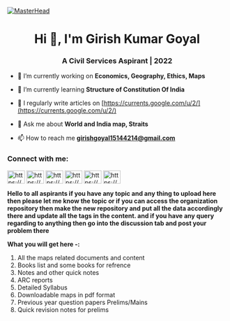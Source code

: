 [![MasterHead](https://kurukshetraiasacademy.com/wp-content/uploads/2022/03/home-slide-banner-1-min.jpg)](https://girishgoyal.netlify.app)
<h1 align="center">Hi 👋, I'm Girish Kumar Goyal</h1>
<h3 align="center">A Civil Services Aspirant | 2022</h3>

- 🔭 I’m currently working on **Economics, Geography, Ethics, Maps**

- 🌱 I’m currently learning **Structure of Constitution Of India**

- 📝 I regularly write articles on [https://currents.google.com/u/2/](https://currents.google.com/u/2/)

- 💬 Ask me about **World and India map, Straits**

- 📫 How to reach me **girishgoyal15144214@gmail.com**

<h3 align="left">Connect with me:</h3>
<p align="left">
<a href="https://dev.to/https://dev.to/girish1goyal" target="blank"><img align="center" src="https://raw.githubusercontent.com/rahuldkjain/github-profile-readme-generator/master/src/images/icons/Social/devto.svg" alt="https://dev.to/girish1goyal" height="30" width="40" /></a>
<a href="https://linkedin.com/in/https://www.linkedin.com/in/girish-kumar-goyal-189152198/" target="blank"><img align="center" src="https://raw.githubusercontent.com/rahuldkjain/github-profile-readme-generator/master/src/images/icons/Social/linked-in-alt.svg" alt="https://www.linkedin.com/in/girish-kumar-goyal-189152198/" height="30" width="40" /></a>
<a href="https://codesandbox.com/https://codesandbox.io/dashboard/home?workspace=389ff06c-37b6-4a47-9db5-3804cc02b2a3" target="blank"><img align="center" src="https://raw.githubusercontent.com/rahuldkjain/github-profile-readme-generator/master/src/images/icons/Social/codesandbox.svg" alt="https://codesandbox.io/dashboard/home?workspace=389ff06c-37b6-4a47-9db5-3804cc02b2a3" height="30" width="40" /></a>
<a href="https://instagram.com/https://www.instagram.com/girish_k_goyal/" target="blank"><img align="center" src="https://raw.githubusercontent.com/rahuldkjain/github-profile-readme-generator/master/src/images/icons/Social/instagram.svg" alt="https://www.instagram.com/girish_k_goyal/" height="30" width="40" /></a>
<a href="https://hashnode.com/https://hashnode.com/@girish15144" target="blank"><img align="center" src="https://raw.githubusercontent.com/rahuldkjain/github-profile-readme-generator/master/src/images/icons/Social/hashnode.svg" alt="https://hashnode.com/@girish15144" height="30" width="40" /></a>
<a href="https://www.codechef.com/users/https://www.codechef.com/users/girishkuma_123" target="blank"><img align="center" src="https://cdn.jsdelivr.net/npm/simple-icons@3.1.0/icons/codechef.svg" alt="https://www.codechef.com/users/girishkuma_123" height="30" width="40" /></a>
</p>

**Hello to all aspirants if you have any topic and any thing to upload here then please let me know the topic or if you can access the organization repository then make the new repository and put all the data accordingly there and update all the tags in the content.
and if you have any query regarding to anything then go into the discussion tab and post your problem there**

**What you will get here -:**
1. All the maps related documents and content
2. Books list and some books for refrence
3. Notes and other quick notes
4. ARC reports
5. Detailed Syllabus
6. Downloadable maps in pdf format
7. Previous year question papers Prelims/Mains
8. Quick revision notes for prelims
